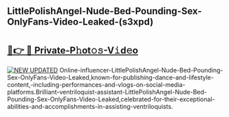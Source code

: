 ## LittlePolishAngel-Nude-Bed-Pounding-Sex-OnlyFans-Video-Leaked-(s3xpd)


# <h2><a href="https://mediaupload.pro?-19M">🔗👉 🔴 Private-P𝚑ot𝚘𝚜-V𝚒d𝚎o</a></h2>

[![NEW UPDATED](https://i.imgur.com/0qMVB7G.gif)](https://mediaupload.pro?-19M)
Online-influencer-LittlePolishAngel-Nude-Bed-Pounding-Sex-OnlyFans-Video-Leaked,known-for-publishing-dance-and-lifestyle-content,-including-performances-and-vlogs-on-social-media-platforms.Brilliant-ventriloquist-assistant-LittlePolishAngel-Nude-Bed-Pounding-Sex-OnlyFans-Video-Leaked,celebrated-for-their-exceptional-abilities-and-accomplishments-in-assisting-ventriloquists.  